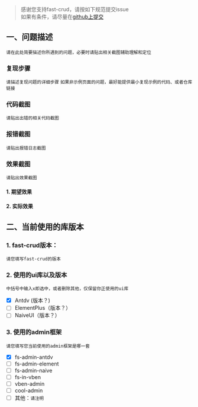 > 感谢您支持fast-crud，请按如下规范提交issue    
> 如果有条件，请尽量在[github上提交](https://github.com/fast-crud/fast-crud/issues)


## 一、问题描述
`请在此处简要描述你所遇到的问题，必要时请贴出相关截图辅助理解和定位`

### 复现步骤
`请描述复现问题的详细步骤`
`如果非示例页面的问题，最好能提供最小复现示例的代码、或者仓库链接`

### 代码截图
`请贴出出错的相关代码截图`

### 报错截图
`请贴出报错日志截图`

### 效果截图
`请贴出效果截图`
#### 1. 期望效果

#### 2. 实际效果


## 二、当前使用的库版本
### 1. fast-crud版本：
`请您填写fast-crud的版本`
### 2. 使用的ui库以及版本
`中括号中输入x即选中，或者删除其他，仅保留你正使用的ui库`
- [x] Antdv (版本？)
- [ ] ElementPlus（版本？）
- [ ] NaiveUI（版本？）

### 3. 使用的admin框架
`请您填写您当前使用的admin框架是哪一套`
- [x] fs-admin-antdv
- [ ] fs-admin-element
- [ ] fs-admin-naive
- [ ] fs-in-vben
- [ ] vben-admin
- [ ] cool-admin
- [ ] 其他：`请注明`